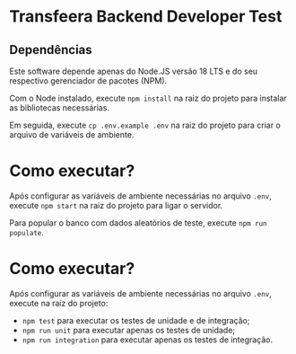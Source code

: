 # Transfeera Backend Developer Test

## Dependências

Este software depende apenas do Node.JS versão 18 LTS e do seu respectivo gerenciador de pacotes (NPM).

Com o Node instalado, execute `npm install` na raiz do projeto para instalar as bibliotecas necessárias.

Em seguida, execute `cp .env.example .env` na raiz do projeto para criar o arquivo de variáveis de ambiente.

# Como executar?

Após configurar as variáveis de ambiente necessárias no arquivo `.env`, execute `npm start` na raiz do projeto para ligar o servidor.

Para popular o banco com dados aleatórios de teste, execute `npm run populate`.

# Como executar?

Após configurar as variáveis de ambiente necessárias no arquivo `.env`, execute na raíz do projeto:

- `npm test` para executar os testes de unidade e de integração;
- `npm run unit` para executar apenas os testes de unidade;
- `npm run integration` para executar apenas os testes de integração.
